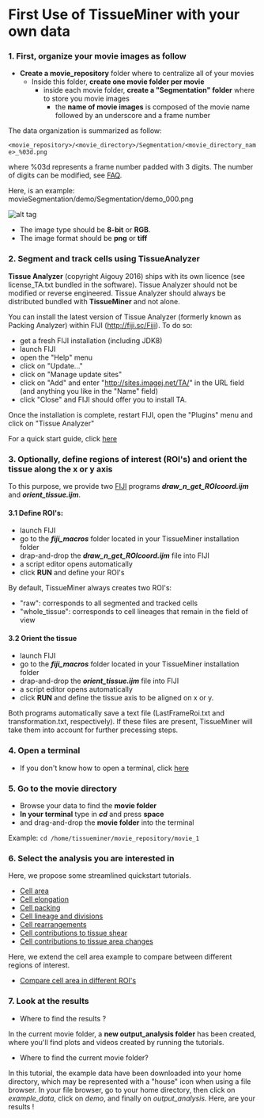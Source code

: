 # First Use of TissueMiner with your own data

### 1. First, organize your movie images as follow

* **Create a movie_repository** folder where to centralize all of your movies
    + Inside this folder, **create one movie folder per movie**
        + inside each movie folder, **create a "Segmentation" folder** where to store you movie images
            + the **name of movie images** is composed of the movie name followed by an underscore and a frame number 

The data organization is summarized as follow:

`<movie_repository>/<movie_directory>/Segmentation/<movie_directory_name>_%03d.png`


where %03d represents a frame number padded with 3 digits. The number of digits can be modified, see [FAQ](https://github.com/mpicbg-scicomp/tissue_miner/blob/master/faq.md).


Here, is an example: movieSegmentation/demo/Segmentation/demo_000.png

![alt tag](https://github.com/mpicbg-scicomp/tissue_miner/blob/gh-pages/readme_screenshots/data_organization.png)

* The image type should be **8-bit** or **RGB**.
* The image format should be **png** or **tiff**


### 2. Segment and track cells using TissueAnalyzer

**Tissue Analyzer** (copyright Aigouy 2016) ships with its own licence
(see license_TA.txt bundled in the software). Tissue Analyzer should not be modified or
reverse engineered.  Tissue Analyzer should always be distributed
bundled with **TissueMiner** and not alone.

You can install the latest version of Tissue Analyzer (formerly known
as Packing Analyzer) within FIJI (http://fiji.sc/Fiji). To do so:

* get a fresh FIJI installation (including JDK8)
* launch FIJI
* open the "Help" menu
* click on "Update..."
* click on "Manage update sites"
* click on "Add" and enter "http://sites.imagej.net/TA/" in the URL field (and anything you like in the "Name" field)
* click "Close" and FIJI should offer you to install TA.

Once the installation is complete, restart FIJI, open the "Plugins" menu and click on "Tissue Analyzer"

For a quick start guide, click [here](https://mpicbg-scicomp.github.io/tissue_miner/tm_tutorial/TAdoc.pdf)


### 3. Optionally, define regions of interest (ROI's) and orient the tissue along the x or y axis
To this purpose, we provide two [FIJI](http://fiji.sc/) programs ***draw_n_get_ROIcoord.ijm*** and ***orient_tissue.ijm***.

#### 3.1 Define ROI's:
* launch FIJI
* go to the ***fiji_macros*** folder located in your TissueMiner installation folder
* drap-and-drop the ***draw_n_get_ROIcoord.ijm*** file into FIJI
* a script editor opens automatically
* click **RUN** and define your ROI's   

By default, TissueMiner always creates two ROI's: 

* "raw": corresponds to all segmented and tracked cells
* "whole_tissue": corresponds to cell lineages that remain in the field of view



#### 3.2 Orient the tissue
* launch FIJI
* go to the ***fiji_macros*** folder located in your TissueMiner installation folder
* drap-and-drop the ***orient_tissue.ijm*** file into FIJI
* a script editor opens automatically
* click **RUN** and define the tissue axis to be aligned on x or y. 

Both programs automatically save a text file (LastFrameRoi.txt and transformation.txt, respectively). If these files are present, TissueMiner will take them into account for further precessing steps.


### 4. Open a terminal

* If you don't know how to open a terminal, click [here](https://help.ubuntu.com/community/UsingTheTerminal)

### 5. Go to the movie directory

* Browse your data to find the **movie folder**
* **In your terminal** type in ***cd*** and press **space**
* and drag-and-drop the **movie folder** into the terminal

Example:
`cd /home/tissueminer/movie_repository/movie_1` 

### 6. Select the analysis you are interested in
Here, we propose some streamlined quickstart tutorials.

* [Cell area](tutorials/cell_area.md#cell-area-analysis)
* [Cell elongation](tutorials/cell_elongation.md#cell-elongation-analysis)
* [Cell packing](tutorials/cell_packing.md#cell-packing-analysis)
* [Cell lineage and divisions](tutorials/cell_lineage_and_divisions.md#cell-lineage-and-division-analysis)
* [Cell rearrangements](tutorials/cell_rearrangements.md#cell-rearrangement-analysis)
* [Cell contributions to tissue shear](tutorials/cell_contributions_to_tissue_shear.md#cell-contributions-to-tissue-shear-analysis)
* [Cell contributions to tissue area changes](tutorials/cell_contributions_to_tissue_area_changes.md#cell-contributions-to-tissue-area-change-analysis)

Here, we extend the cell area example to compare between different regions of interest.

* [Compare cell area in different ROI's](tutorials/cell_area_ROI.md#cell-area-analysis-in-multiple-rois)


### 7. Look at the results 

* Where to find the results ? 

In the current movie folder, a **new output_analysis folder** has been created, where you'll find plots and videos created by running the tutorials. 

* Where to find the current movie folder?

In this tutorial, the example data have been downloaded into your home directory, which may be represented with a "house" icon when using a file browser. In your file browser, go to your home directory, then click on *example_data*, click on *demo*, and finally on *output_analysis*. Here, are your results !
